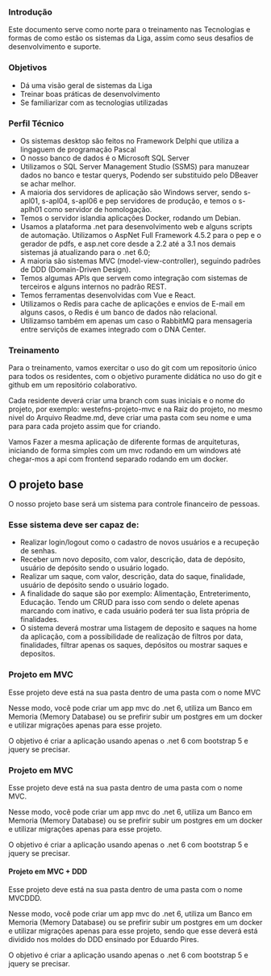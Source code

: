 ### Introdução

Este documento serve como norte para o treinamento nas Tecnologias e formas de como estão os sistemas da Liga, assim como seus desafios de desenvolvimento e suporte.

### Objetivos

- Dá uma visão geral de sistemas da Liga
- Treinar boas práticas de desenvolvimento
- Se familiarizar com as tecnologias utilizadas

### Perfil Técnico 

- Os sistemas desktop são feitos no Framework Delphi que utiliza a lingaguem de programação Pascal
- O nosso banco de dados é o Microsoft SQL Server
- Utilizamos o SQL Server Management Studio (SSMS) para manuzear dados no banco e testar querys, Podendo ser substituido pelo DBeaver se achar melhor.
- A maioria dos servidores de aplicação são Windows server, sendo s-apl01, s-apl04, s-apl06 e pep servidores de produção, e temos o s-aplh01 como servidor de homologação.
- Temos o servidor islandia aplicações Docker, rodando um Debian.
- Usamos a plataforma .net para desenvolvimento web e alguns scripts de automação. Utilizamos o AspNet Full Framework 4.5.2 para o pep e o gerador de pdfs, e asp.net core desde a 2.2 até a 3.1 nos demais sistemas já atualizando para o .net 6.0;
- A maioria são sistemas MVC (model-view-controller), seguindo padrões de DDD (Domain-Driven Design).
- Temos algumas APIs que servem como integração com sistemas de terceiros e alguns internos no padrão REST.
- Temos ferramentas desenvolvidas com Vue e React.
- Utilizamos o Redis para cache de aplicações e envios de E-mail em alguns casos, o Redis é um banco de dados não relacional.
- Utilizamso também em apenas um caso o RabbitMQ para mensageria entre serviçõs de exames integrado com o DNA Center.

### Treinamento

Para o treinamento, vamos exercitar o uso do git com um repositorio único para todos os residentes, com o objetivo puramente didática no uso do git e github em um repositório colaborativo.

Cada residente deverá criar uma branch com suas iniciais e o nome do projeto, por exemplo: westefns-projeto-mvc e na Raiz do projeto, no mesmo nivel do Arquivo Readme.md, deve criar uma pasta com seu nome e uma para para cada projeto assim que for criando.

Vamos Fazer a mesma aplicação de diferente formas de arquiteturas, iniciando de forma simples com um mvc rodando em um windows até chegar-mos a api com frontend separado rodando em um docker.

## O projeto base

O nosso projeto base será um sistema para controle financeiro de pessoas.

### Esse sistema deve ser capaz de:

- Realizar login/logout como o cadastro de novos usuários e a recupeção de senhas.
- Receber um novo deposito, com valor, descrição, data de depósito, usuário de depósito sendo o usuário logado.
- Realizar um saque, com valor, descrição, data do saque, finalidade, usuário de depósito sendo o usuário logado.
- A finalidade do saque são por exemplo: Alimentação, Entreterimento, Educação. Tendo um CRUD para isso com sendo o delete apenas marcando com inativo, e cada usuário poderá ter sua lista própria de finalidades.
- O sistema deverá mostrar uma listagem de deposito e saques na home da aplicação, com a possibilidade de realização de filtros por data, finalidades, filtrar apenas os saques, depósitos ou mostrar saques e depositos.

### Projeto em MVC 

Esse projeto deve está na sua pasta dentro de uma pasta com o nome MVC

Nesse modo, você pode criar um app mvc do .net 6, utiliza um Banco em Memoria (Memory Database) ou se prefirir subir um postgres em um docker e utilizar migrações apenas para esse projeto.

O objetivo é criar a aplicação usando apenas o .net 6 com bootstrap 5 e jquery se precisar.

### Projeto em MVC 

Esse projeto deve está na sua pasta dentro de uma pasta com o nome MVC.

Nesse modo, você pode criar um app mvc do .net 6, utiliza um Banco em Memoria (Memory Database) ou se prefirir subir um postgres em um docker e utilizar migrações apenas para esse projeto.

O objetivo é criar a aplicação usando apenas o .net 6 com bootstrap 5 e jquery se precisar.

#### Projeto em MVC + DDD

Esse projeto deve está na sua pasta dentro de uma pasta com o nome MVCDDD.

Nesse modo, você pode criar um app mvc do .net 6, utiliza um Banco em Memoria (Memory Database) ou se prefirir subir um postgres em um docker e utilizar migrações apenas para esse projeto, sendo que esse deverá está dividido nos moldes do DDD ensinado por Eduardo Pires.

O objetivo é criar a aplicação usando apenas o .net 6 com bootstrap 5 e jquery se precisar.

